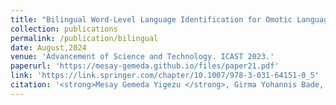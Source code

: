 ```yaml
---
title: "Bilingual Word-Level Language Identification for Omotic Languages"
collection: publications
permalink: /publication/bilingual
date: August,2024
venue: 'Advancement of Science and Technology. ICAST 2023.'
paperurl: 'https://mesay-gemeda.github.io/files/paper21.pdf'
link: 'https://link.springer.com/chapter/10.1007/978-3-031-64151-0_5'
citation: '<strong>Mesay Gemeda Yigezu </strong>, Girma Yohannis Bade, Atnafu Lambebo Tonja,  Olga Kolesnikova, Grigori Sidorov, Alexander Gelbukh. 2024. &quot;Bilingual Word-Level Language Identification for Omotic Languages.2023.&quot; <i>Advancement of Science and Technology. ICAST 2023)</i>'
---
```


